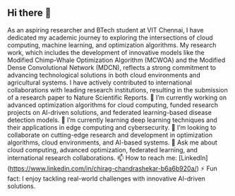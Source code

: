 ## Hi there 👋

As an aspiring researcher and BTech student at VIT Chennai, I have dedicated my academic journey to exploring the intersections of cloud computing, machine learning, and optimization algorithms. My research work, which includes the development of innovative models like the Modified Chimp-Whale Optimization Algorithm (MCWOA) and the Modified Dense Convolutional Network (MDCN), reflects a strong commitment to advancing technological solutions in both cloud environments and agricultural systems. I have actively contributed to international collaborations with leading research institutions, resulting in the submission of a research paper to Nature Scientific Reports.
🔭 I’m currently working on advanced optimization algorithms for cloud computing, funded research projects on AI-driven solutions, and federated learning-based disease detection models.
🌱 I’m currently learning deep learning techniques and their applications in edge computing and cybersecurity.
👯 I’m looking to collaborate on cutting-edge research and development in optimization algorithms, cloud environments, and AI-based systems.
💬 Ask me about cloud computing, advanced optimization, federated learning, and international research collaborations.
📫 How to reach me: [LinkedIn] (https://www.linkedin.com/in/chirag-chandrashekar-b6a6b920a/)
⚡ Fun fact: I enjoy tackling real-world challenges with innovative AI-driven solutions.
<!--
**chirag9094/chirag9094** is a ✨ _special_ ✨ repository because its `README.md` (this file) appears on your GitHub profile.

Here are some ideas to get you started:

- 🔭 I’m currently working on ...
- 🌱 I’m currently learning ...
- 👯 I’m looking to collaborate on ...
- 🤔 I’m looking for help with ...
- 💬 Ask me about ...
- 📫 How to reach me: ...
- 😄 Pronouns: ...
- ⚡ Fun fact: ...
-->
